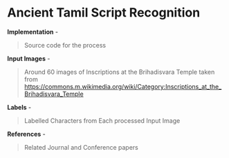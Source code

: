 # Ancient Tamil Script Recognition

**Implementation** -
> Source code for the process


**Input Images** -
> Around 60 images of Inscriptions at the Brihadisvara Temple taken from https://commons.m.wikimedia.org/wiki/Category:Inscriptions_at_the_Brihadisvara_Temple


**Labels** -
> Labelled Characters from Each processed Input Image


**References** - 
> Related Journal and Conference papers
